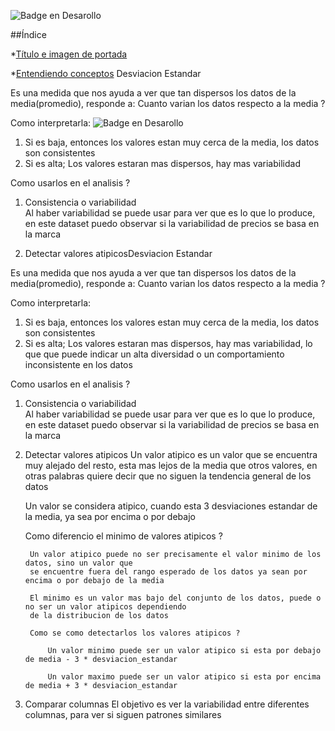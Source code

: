 
![Badge en Desarollo](https://img.shields.io/badge/STATUS-EN%20DESAROLLO-green)


##Índice

*[Título e imagen de portada](#Título-e-imagen-de-portada)

*[Entendiendo conceptos](#Entendiendo-conceptos)
Desviacion Estandar

Es una medida que nos ayuda a ver que tan dispersos los datos de la media(promedio), responde
a: Cuanto varian los datos respecto a la media ?

Como interpretarla:   ![Badge en Desarollo](https://img.shields.io/badge/STATUS-EN%20DESAROLLO-green)


1. Si es baja, entonces los valores estan muy cerca de la media, los datos son consistentes
2. Si es alta; Los valores estaran mas dispersos, hay mas variabilidad

Como usarlos en el analisis ?

1. Consistencia o variabilidad  
    Al haber variabilidad se puede usar para ver que es lo que lo produce, en este dataset
    puedo observar si la variabilidad de precios se basa en la marca

2. Detectar valores atipicosDesviacion Estandar

Es una medida que nos ayuda a ver que tan dispersos los datos de la media(promedio), responde
a: Cuanto varian los datos respecto a la media ?

Como interpretarla:

1. Si es baja, entonces los valores estan muy cerca de la media, los datos son consistentes
2. Si es alta; Los valores estaran mas dispersos, hay mas variabilidad, lo que que puede indicar un alta diversidad o un comportamiento inconsistente en los datos

Como usarlos en el analisis ?

1. Consistencia o variabilidad  
    Al haber variabilidad se puede usar para ver que es lo que lo produce, en este dataset
    puedo observar si la variabilidad de precios se basa en la marca

2. Detectar valores atipicos
    Un valor atipico es un valor que se encuentra muy alejado del resto, esta mas lejos de la media que 
    otros valores, en otras palabras quiere decir que no siguen la tendencia general de los datos

    Un valor se considera atipico, cuando esta 3 desviaciones estandar de la media, ya sea por encima o por debajo

    Como diferencio el minimo de valores atipicos ?

        Un valor atipico puede no ser precisamente el valor minimo de los datos, sino un valor que
        se encuentre fuera del rango esperado de los datos ya sean por encima o por debajo de la media

        El minimo es un valor mas bajo del conjunto de los datos, puede o no ser un valor atipicos dependiendo
        de la distribucion de los datos

        Como se como detectarlos los valores atipicos ?

            Un valor minimo puede ser un valor atipico si esta por debajo de media - 3 * desviacion_estandar

            Un valor maximo puede ser un valor atipico si esta por encima de media + 3 * desviacion_estandar



3. Comparar columnas
    El objetivo es ver la variabilidad entre diferentes columnas, para ver si siguen patrones similares




